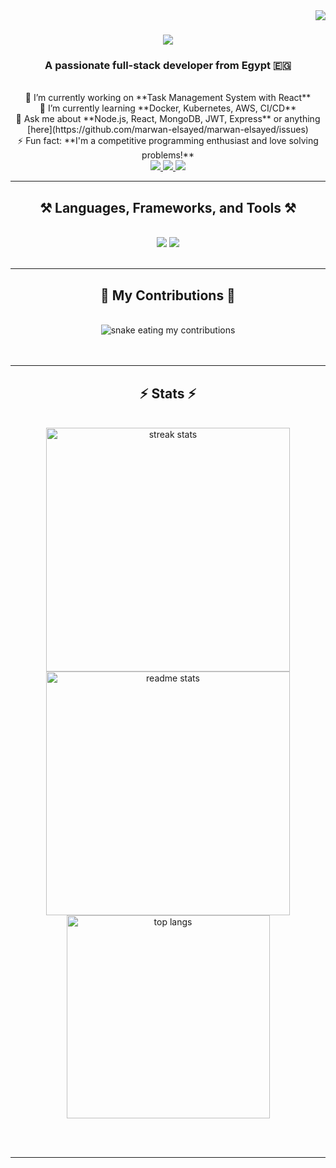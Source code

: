 <img align="right" src="https://visitor-badge.laobi.icu/badge?page_id=marwan-elsayed.marwan-elsayed" />

<h1 align="center">
    <img src="https://readme-typing-svg.herokuapp.com/?font=Righteous&size=35&center=true&vCenter=true&width=500&height=70&duration=4000&lines=Hi+There!+👋;+I'm+Marwan+Elsayed!;" />
</h1>

<h3 align="center">A passionate full-stack developer from Egypt 🇪🇬</h3>

<br/>

<div align="center">
    🔭 I’m currently working on **Task Management System with React**
    </div>
<div align="center">
    🌱 I’m currently learning **Docker, Kubernetes, AWS, CI/CD**
    </div>
<div align="center">
    💬 Ask me about **Node.js, React, MongoDB, JWT, Express** or anything [here](https://github.com/marwan-elsayed/marwan-elsayed/issues)  
    </div>
<div align="center">
    ⚡ Fun fact: **I'm a competitive programming enthusiast and love solving problems!**
</div>

<div align="center"> 
  <a href="mailto:marwan.04e@gmail.com">
    <img src="https://img.shields.io/badge/Gmail-333333?style=for-the-badge&logo=gmail&logoColor=red" />
  </a>
  <a href="https://linkedin.com/in/marwan911e" target="_blank">
    <img src="https://img.shields.io/badge/LinkedIn-0077B5?style=for-the-badge&logo=linkedin&logoColor=white" />
  </a>
  <a href="https://marwan-elsayed.github.io" target="_blank">
     <img src="https://img.shields.io/badge/Portfolio-FF5722?style=for-the-badge&logo=todoist&logoColor=white" />
  </a>
</div>

<hr/>

<h2 align="center">⚒️ Languages, Frameworks, and Tools ⚒️</h2>
<br/>
<div align="center">
    <img src="https://skillicons.dev/icons?i=react,bootstrap,mui,html,css,vscode,github,figma,tailwind,git,r" />
    <img src="https://skillicons.dev/icons?i=nodejs,python,javascript,typescript,express,firebase,mongodb,c,java,nextjs,mysql,flask" />
</div>

<br/>
<hr/>

<div align="center">
  <h2>🐍 My Contributions 🐍</h2>
  <br>
  <img alt="snake eating my contributions" src="https://raw.githubusercontent.com/marwan-elsayed/marwan-elsayed/output/github-contribution-grid-snake.svg" />
  <br/><br/><br/>
</div>

<hr/>

<h2 align="center">⚡ Stats ⚡</h2>
<br>
<div align=center>
  <img width=390 src="https://github-readme-streak-stats.herokuapp.com/?user=marwan-elsayed&count_private=true&theme=react&border_radius=10" alt="streak stats"/>
  <img width=390 src="https://github-readme-stats.vercel.app/api?username=marwan-elsayed&count_private=true&show_icons=true&theme=react&rank_icon=github&border_radius=10" alt="readme stats" />
  <br/>
  <img width=325 align="center" src="https://github-readme-stats.vercel.app/api/top-langs/?username=marwan-elsayed&hide=HTML&langs_count=8&layout=compact&theme=react&border_radius=10&size_weight=0.5&count_weight=0.5&exclude_repo=github-readme-stats" alt="top langs" />
</div>

<br/><br/>
<hr/>
